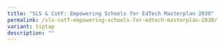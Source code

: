```yaml
---
title: "SLS & CotF: Empowering Schools for EdTech Masterplan 2030"
permalink: /sls-cotf-empowering-schools-for-edtech-masterplan-2030/
variant: tiptap
description: ""
---
```

<p></p>